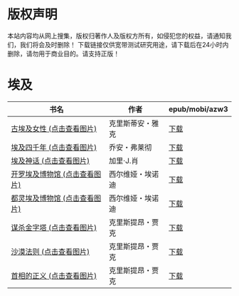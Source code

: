 # 版权声明

本站内容均从网上搜集，版权归著作人及版权方所有，如侵犯您的权益，请通知我们，我们将会及时删除！ 下载链接仅供宽带测试研究用途，请下载后在24小时内删除，请勿用于商业目的。请支持正版！

# 埃及

| 书名 | 作者 | epub/mobi/azw3 |
| --- | --- | --- |
| [古埃及女性 (点击查看图片)](https://www.dushupai.com/attachment/2024/06/11/8cf5022273410029.jpg) | 克里斯蒂安・雅克 | [下载](https://url89.ctfile.com/f/31084289-1375512898-c00ee5?p=8866) |
| [埃及四千年 (点击查看图片)](https://www.dushupai.com/attachment/2024/06/05/3cb4db3caeee5b06.jpg) | 乔安・弗莱彻 | [下载](https://url89.ctfile.com/f/31084289-1357029427-79b57f?p=8866) |
| [埃及神话 (点击查看图片)](https://www.dushupai.com/attachment/2024/06/05/3f540afaf096849b.jpg) | 加里·J.肖 | [下载](https://url89.ctfile.com/f/31084289-1357025149-2a44c7?p=8866) |
| [开罗埃及博物馆 (点击查看图片)](https://www.dushupai.com/attachment/2024/06/04/0b9c8f0979d8b36b.jpg) | 西尔维娅・埃诺迪 | [下载](https://url89.ctfile.com/f/31084289-1357022044-efa9f4?p=8866) |
| [都灵埃及博物馆 (点击查看图片)](https://www.dushupai.com/attachment/2024/06/03/aa2457c0387f419e.jpg) | 西尔维娅・埃诺迪  | [下载](https://url89.ctfile.com/f/31084289-1357018774-d1f92e?p=8866) |
| [谋杀金字塔 (点击查看图片)](https://www.dushupai.com/attachment/2024/06/01/df34fd70561328d5.jpg) | 克里斯提昂・贾克 | [下载](https://url89.ctfile.com/f/31084289-1357008451-7b089f?p=8866) |
| [沙漠法则 (点击查看图片)](https://www.dushupai.com/attachment/2024/06/01/0ae7a7e24e7f77e8.jpg) | 克里斯提昂・贾克 | [下载](https://url89.ctfile.com/f/31084289-1357008442-61c5a4?p=8866) |
| [首相的正义 (点击查看图片)](https://www.dushupai.com/attachment/2024/06/01/22c9ea4bc00b1897.jpg) | 克里斯提昂・贾克 | [下载](https://url89.ctfile.com/f/31084289-1357008430-839940?p=8866) |
